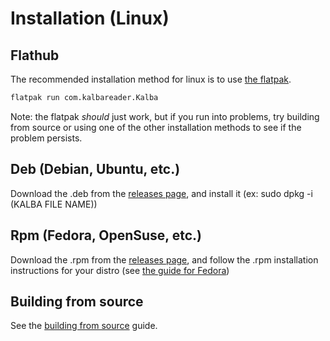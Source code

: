 # Installation (Linux)

## Flathub

The recommended installation method for linux is to use [the flatpak](https://flathub.org/apps/com.kalbareader.Kalba).

```sh
flatpak run com.kalbareader.Kalba
```

Note: the flatpak _should_ just work, but if you run into problems, try building from source or using one of the other installation methods to see if the problem persists.

## Deb (Debian, Ubuntu, etc.)

Download the .deb from the [releases page](https://github.com/BrewingWeasel/Kalba/releases), and install it (ex: sudo dpkg -i (KALBA FILE NAME))

## Rpm (Fedora, OpenSuse, etc.)

Download the .rpm from the [releases page](https://github.com/BrewingWeasel/Kalba/releases), and follow the .rpm installation instructions for your distro (see [the guide for Fedora](https://docs.fedoraproject.org/en-US/fedora/latest/system-administrators-guide/RPM/))

## Building from source

See the [building from source](installation_building.md) guide.

